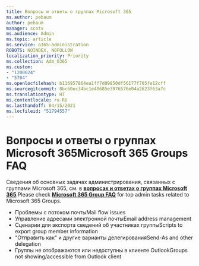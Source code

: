 ```yaml
---
title: Вопросы и ответы о группах Microsoft 365
ms.author: pebaum
author: pebaum
manager: scotv
ms.audience: Admin
ms.topic: article
ms.service: o365-administration
ROBOTS: NOINDEX, NOFOLLOW
localization_priority: Priority
ms.collection: Adm_O365
ms.custom:
- "1200024"
- "5704"
ms.openlocfilehash: b116957864ea1ff7d09850df56177f765fe12cff
ms.sourcegitcommit: 8bc60ec34bc1e40685e3976576e04a2623f63a7c
ms.translationtype: HT
ms.contentlocale: ru-RU
ms.lasthandoff: 04/15/2021
ms.locfileid: "51794557"
---
```

# <a name="microsoft-365-groups-faq"></a><span data-ttu-id="8e31d-102">Вопросы и ответы о группах Microsoft 365</span><span class="sxs-lookup"><span data-stu-id="8e31d-102">Microsoft 365 Groups FAQ</span></span>

<span data-ttu-id="8e31d-103">Сведения об основных задачах администрирования, связанных с группами Microsoft 365, см. в **[вопросах и ответах о группах Microsoft 365](https://aka.ms/M365GroupsFAQ)**.</span><span class="sxs-lookup"><span data-stu-id="8e31d-103">Please check **[Microsoft 365 Group FAQ](https://aka.ms/M365GroupsFAQ)** for top admin tasks related to Microsoft 365 Groups.</span></span>

- <span data-ttu-id="8e31d-104">Проблемы с потоком почты</span><span class="sxs-lookup"><span data-stu-id="8e31d-104">Mail flow issues</span></span>
- <span data-ttu-id="8e31d-105">Управление адресами электронной почты</span><span class="sxs-lookup"><span data-stu-id="8e31d-105">Email address management</span></span>
- <span data-ttu-id="8e31d-106">Сценарии для экспорта сведений об участниках группы</span><span class="sxs-lookup"><span data-stu-id="8e31d-106">Scripts to export group member information</span></span>
- <span data-ttu-id="8e31d-107">"Отправить как" и другие варианты делегирования</span><span class="sxs-lookup"><span data-stu-id="8e31d-107">Send-As and other delegation</span></span>
- <span data-ttu-id="8e31d-108">Группы не отображаются или недоступны в клиенте Outlook</span><span class="sxs-lookup"><span data-stu-id="8e31d-108">Groups not showing/accessible from Outlook client</span></span>